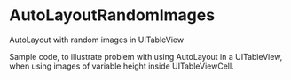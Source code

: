 # AutoLayoutRandomImages
AutoLayout with random images in UITableView

Sample code, to illustrate problem with using AutoLayout in a UITableView, when using images of variable height inside UITableViewCell. 